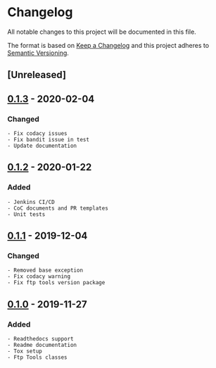 # Changelog
All notable changes to this project will be documented in this file.

The format is based on [Keep a Changelog](http://keepachangelog.com/en/1.0.0/)
and this project adheres to [Semantic Versioning](http://semver.org/spec/v2.0.0.html).

## [Unreleased]

## [0.1.3] - 2020-02-04
### Changed
    - Fix codacy issues
    - Fix bandit issue in test
    - Update documentation

## [0.1.2] - 2020-01-22
### Added
    - Jenkins CI/CD
    - CoC documents and PR templates
    - Unit tests


## [0.1.1] - 2019-12-04
### Changed
    - Removed base exception
    - Fix codacy warning
    - Fix ftp tools version package

## [0.1.0] - 2019-11-27
### Added
    - Readthedocs support
    - Readme documentation
    - Tox setup
    - Ftp Tools classes

[0.1.3]: https://github.com/equinoxfitness/datacoco-ftp_tools/compare/v0.1.2...v0.1.3
[0.1.2]: https://github.com/equinoxfitness/datacoco-ftp_tools/compare/v0.1.1...v0.1.2
[0.1.1]: https://github.com/equinoxfitness/datacoco-ftp_tools/compare/v0.1.0...v0.1.1
[0.1.0]: https://github.com/equinoxfitness/datacoco-ftp_tools/releases/tag/v0.1.0
